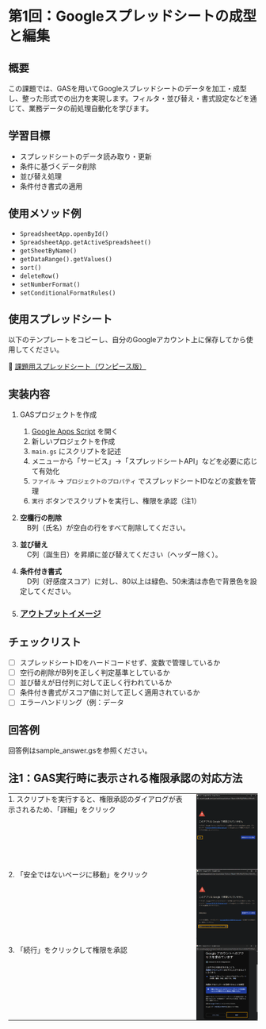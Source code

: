 # 第1回：Googleスプレッドシートの成型と編集

## 概要
この課題では、GASを用いてGoogleスプレッドシートのデータを加工・成型し、整った形式での出力を実現します。フィルタ・並び替え・書式設定などを通じて、業務データの前処理自動化を学びます。

## 学習目標
- スプレッドシートのデータ読み取り・更新
- 条件に基づくデータ削除
- 並び替え処理
- 条件付き書式の適用

## 使用メソッド例
- `SpreadsheetApp.openById()`
- `SpreadsheetApp.getActiveSpreadsheet()`
- `getSheetByName()`
- `getDataRange().getValues()`
- `sort()`
- `deleteRow()`
- `setNumberFormat()`
- `setConditionalFormatRules()`

## 使用スプレッドシート
以下のテンプレートをコピーし、自分のGoogleアカウント上に保存してから使用してください。

📎 [課題用スプレッドシート（ワンピース版）](https://docs.google.com/spreadsheets/d/17c8XHpqRdroOp8WZ2xT1aople-zxKPcOcQo9PGFJ4UU/edit?usp=sharing)

## 実装内容
1. GASプロジェクトを作成
    1. [Google Apps Script](https://script.google.com/) を開く
    1. 新しいプロジェクトを作成
    3. `main.gs` にスクリプトを記述
    4. メニューから「サービス」→「スプレッドシートAPI」などを必要に応じて有効化
    5. `ファイル` → `プロジェクトのプロパティ` でスプレッドシートIDなどの変数を管理
    6. `実行` ボタンでスクリプトを実行し、権限を承認（注1）
2. **空欄行の削除**  
　B列（氏名）が空白の行をすべて削除してください。

2. **並び替え**  
　C列（誕生日）を昇順に並び替えてください（ヘッダー除く）。

3. **条件付き書式**  
　D列（好感度スコア）に対し、80以上は緑色、50未満は赤色で背景色を設定してください。

4. ### [アウトプットイメージ](https://docs.google.com/spreadsheets/d/1BdIJqchof24RIREjekTEbIVhMLpnIkn1d64JnA45b_I/edit?usp=sharing)

## チェックリスト
- [ ] スプレッドシートIDをハードコードせず、変数で管理しているか
- [ ] 空行の削除がB列を正しく判定基準としているか
- [ ] 並び替えが日付列に対して正しく行われているか
- [ ] 条件付き書式がスコア値に対して正しく適用されているか
- [ ] エラーハンドリング（例：データ

## 回答例
回答例はsample_answer.gsを参照ください。

## 注1：GAS実行時に表示される権限承認の対応方法
<table style="border-collapse: collapse; margin: 0; padding: 0;">
  <!-- 1行目 -->
  <tr>
    <!-- 左セル：ステップ①の説明 -->
    <td style="vertical-align: top; padding: 0 16px 0 0; margin: 0; line-height: 1.5;">
      1. スクリプトを実行すると、権限承認のダイアログが表示されるため、「詳細」をクリック
    </td>
    <!-- 右セル：画像1 -->
    <td style="vertical-align: top; padding: 0; margin: 0;">
      <img src="./img/auth01.png"
           alt="権限承認ダイアログ（ステップ1）"
           width="200"
           style="display: block; margin: 0; padding: 0;">
    </td>
  </tr>

  <!-- 2行目 -->
  <tr>
    <!-- 左セル：ステップ②の説明 -->
    <td style="vertical-align: top; padding: 0 16px 0 0; margin: 0; line-height: 1.5;">
      2. 「安全ではないページに移動」をクリック
    </td>
    <!-- 右セル：画像2 -->
    <td style="vertical-align: top; padding: 0; margin: 0;">
      <img src="./img/auth02.png"
           alt="権限承認ダイアログ（ステップ2）"
           width="200"
           style="display: block; margin: 0; padding: 0;">
    </td>
  </tr>

  <!-- 3行目 -->
  <tr>
    <!-- 左セル：ステップ③の説明 -->
    <td style="vertical-align: top; padding: 0 16px 0 0; margin: 0; line-height: 1.5;">
      3. 「続行」をクリックして権限を承認
    </td>
    <!-- 右セル：画像3 -->
    <td style="vertical-align: top; padding: 0; margin: 0;">
      <img src="./img/auth03.png"
           alt="権限承認ダイアログ（ステップ3）"
           width="200"
           style="display: block; margin: 0; padding: 0;">
    </td>
  </tr>
</table>






